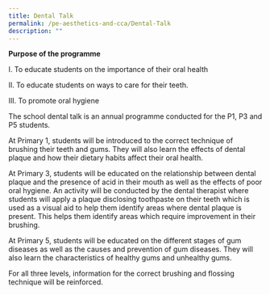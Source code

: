 ```yaml
---
title: Dental Talk
permalink: /pe-aesthetics-and-cca/Dental-Talk
description: ""
---
```

**Purpose of the programme**

 

I.          To educate students on the importance of their oral health

II.         To educate students on ways to care for their teeth.

III.        To promote oral hygiene

 

The school dental talk is an annual programme conducted for the P1, P3 and P5 students.

At Primary 1, students will be introduced to the correct technique of brushing their teeth and gums. They will also learn the effects of dental plaque and how their dietary habits affect their oral health.

At Primary 3, students will be educated on the relationship between dental plaque and the presence of acid in their mouth as well as the effects of poor oral hygiene. An activity will be conducted by the dental therapist where students will apply a plaque disclosing toothpaste on their teeth which is used as a visual aid to help them identify areas where dental plaque is present. This helps them identify areas which require improvement in their brushing.

At Primary 5, students will be educated on the different stages of gum diseases as well as the causes and prevention of gum diseases. They will also learn the characteristics of healthy gums and unhealthy gums.

For all three levels, information for the correct brushing and flossing technique will be reinforced.

